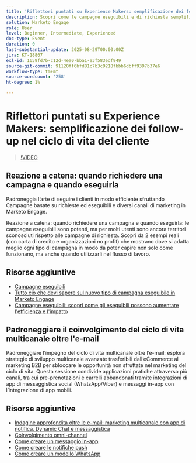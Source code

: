 ```yaml
---
title: 'Riflettori puntati su Experience Makers: semplificazione dei follow-up nel ciclo di vita del cliente'
description: Scopri come le campagne eseguibili e di richiesta semplificano i flussi di lavoro, migliorano la precisione dei dati e aumentano il coinvolgimento con strategie multicanale in tempo reale.
solution: Marketo Engage
role: User
level: Beginner, Intermediate, Experienced
doc-type: Event
duration: 0
last-substantial-update: 2025-08-29T00:00:00Z
jira: KT-18867
exl-id: 1659fd7b-c12d-4ea0-bba1-e3f583edf949
source-git-commit: 91120ff6bfd81c7b3c9218fbbb6dbff9397b37e6
workflow-type: tm+mt
source-wordcount: '258'
ht-degree: 1%

---
```


# Riflettori puntati su Experience Makers: semplificazione dei follow-up nel ciclo di vita del cliente

>[!VIDEO](https://video.tv.adobe.com/v/3471390/?learn=on&enablevpops)

## Reazione a catena: quando richiedere una campagna e quando eseguirla

Padroneggia l’arte di seguire i clienti in modo efficiente sfruttando Campagne basate su richieste ed eseguibili e diversi canali di marketing in Marketo Engage.

Reazione a catena: quando richiedere una campagna e quando eseguirla: le campagne eseguibili sono potenti, ma per molti utenti sono ancora territori sconosciuti rispetto alle campagne di richiesta. Scopri da 2 esempi reali (con carta di credito e organizzazioni no profit) che mostrano dove si adatta meglio ogni tipo di campagna in modo da poter capire non solo come funzionano, ma anche quando utilizzarli nel flusso di lavoro.

## Risorse aggiuntive

* [Campagne eseguibili](https://experienceleague.adobe.com/it/docs/marketo/using/product-docs/core-marketo-concepts/smart-campaigns/flow-actions/execute-campaign)
* [Tutto ciò che devi sapere sul nuovo tipo di campagna eseguibile in Marketo Engage](https://mugs.marketo.com/events/details/marketo-houston-mug-presents-everything-you-need-to-know-about-the-new-executable-campaign-type-in-marketo/)
* [Campagne eseguibili: scopri come gli eseguibili possono aumentare l&#39;efficienza e l&#39;impatto](https://www.youtube.com/watch?v=QGC4Bhn5BpU)

## Padroneggiare il coinvolgimento del ciclo di vita multicanale oltre l&#39;e-mail

Padroneggiare l’impegno del ciclo di vita multicanale oltre l’e-mail: esplora strategie di sviluppo multicanale avanzate trasferibili dall’eCommerce al marketing B2B per sbloccare le opportunità non sfruttate nel marketing del ciclo di vita. Questa sessione condivide applicazioni pratiche attraverso più canali, tra cui pre-prenotazioni e carrelli abbandonati tramite integrazioni di app di messaggistica social (WhatsApp/Viber) e messaggi in-app con l’integrazione di app mobili.

## Risorse aggiuntive

* [Indagine approfondita oltre le e-mail: marketing multicanale con app di notifica, Dynamic Chat e messaggistica](https://mugs.marketo.com/events/details/marketo-adobe-deep-dive-mug-presents-beyond-emails-multi-channel-marketing-with-app-notifications-dynamic-chat-and-messaging-apps/)
* [Coinvolgimento omni-channel](https://business.adobe.com/sg/products/marketo/omnichannel-engagement.html)
* [Come creare un messaggio in-app](https://experienceleague.adobe.com/it/docs/marketo/using/product-docs/mobile-marketing/in-app-messages/creating-in-app-messages/create-an-in-app-message)
* [Come creare le notifiche push](https://experienceleague.adobe.com/it/docs/marketo/using/product-docs/mobile-marketing/push-notifications/understanding-push-notifications)
* [Come creare un modello WhatsApp](https://community.sinch.com/t5/Settings/Create-a-WhatsApp-message-template-new-experience/ta-p/11599)
